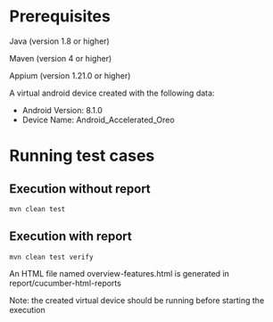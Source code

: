 # Prerequisites
Java (version 1.8 or higher)

Maven (version 4 or higher)

Appium (version 1.21.0 or higher)

A virtual android device created with the following data:

- Android Version: 8.1.0
- Device Name: Android_Accelerated_Oreo

# Running test cases

## Execution without report
`mvn clean test`

## Execution with report
`mvn clean test verify`

An HTML file named overview-features.html is generated in report/cucumber-html-reports

Note: the created virtual device should be running before starting the execution
